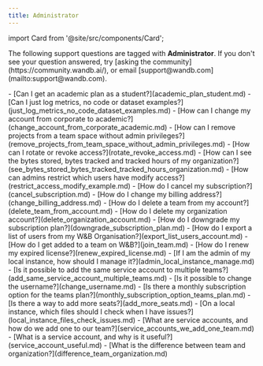 ```yaml
---
title: Administrator 
---
```

import Card from '@site/src/components/Card';

<Card className="card-light-gray">
  <p>The following support questions are tagged with <b>Administrator</b>. If you don't see 
your question answered, try [asking the community](https://community.wandb.ai/), 
or email [support@wandb.com](mailto:support@wandb.com).</p>
</Card>
- [Can I get an academic plan as a student?](academic_plan_student.md)
- [Can I just log metrics, no code or dataset examples?](just_log_metrics_no_code_dataset_examples.md)
- [How can I change my account from corporate to academic?](change_account_from_corporate_academic.md)
- [How can I remove projects from a team space without admin privileges?](remove_projects_from_team_space_without_admin_privileges.md)
- [How can I rotate or revoke access?](rotate_revoke_access.md)
- [How can I see the bytes stored, bytes tracked and tracked hours of my organization?](see_bytes_stored_bytes_tracked_tracked_hours_organization.md)
- [How can admins restrict which users have modify access?](restrict_access_modify_example.md)
- [How do I cancel my subscription?](cancel_subscription.md)
- [How do I change my billing address?](change_billing_address.md)
- [How do I delete a team from my account?](delete_team_from_account.md)
- [How do I delete my organization account?](delete_organization_account.md)
- [How do I downgrade my subscription plan?](downgrade_subscription_plan.md)
- [How do I export a list of users from my W&B Organisation?](export_list_users_account.md)
- [How do I get added to a team on W&B?](join_team.md)
- [How do I renew my expired license?](renew_expired_license.md)
- [If I am the admin of my local instance, how should I manage it?](admin_local_instance_manage.md)
- [Is it possible to add the same service account to multiple teams?](add_same_service_account_multiple_teams.md)
- [Is it possible to change the username?](change_username.md)
- [Is there a monthly subscription option for the teams plan?](monthly_subscription_option_teams_plan.md)
- [Is there a way to add more seats?](add_more_seats.md)
- [On a local instance, which files should I check when I have issues?](local_instance_files_check_issues.md)
- [What are service accounts, and how do we add one to our team?](service_accounts_we_add_one_team.md)
- [What is a service account, and why is it useful?](service_account_useful.md)
- [What is the difference between team and organization?](difference_team_organization.md)
